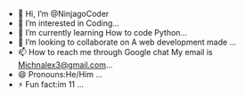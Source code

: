 - 👋 Hi, I’m @NinjagoCoder
- 👀 I’m interested in Coding...
- 🌱 I’m currently learning How to code Python...
- 💞️ I’m looking to collaborate on A web development made ...
- 📫 How to reach me through Google chat My email is Michnalex3@gmail.com...
- 😄 Pronouns:He/Him ...
- ⚡ Fun fact:im 11 ...

<!---
NinjagoCoder/NinjagoCoder is a ✨ special ✨ repository because its `README.md` (this file) appears on your GitHub profile.
You can click the Preview link to take a look at your changes.
--->
